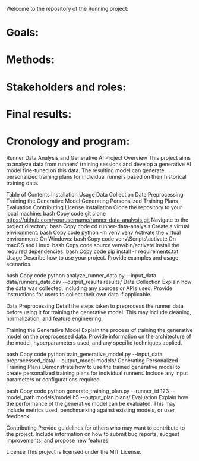 

Welcome to the repository of the Running project:

# Goals:

# Methods:

# Stakeholders and roles:

# Final results:

# Cronology and program:

Runner Data Analysis and Generative AI Project
Overview
This project aims to analyze data from runners' training sessions and develop a generative AI model fine-tuned on this data. The resulting model can generate personalized training plans for individual runners based on their historical training data.

Table of Contents
Installation
Usage
Data Collection
Data Preprocessing
Training the Generative Model
Generating Personalized Training Plans
Evaluation
Contributing
License
Installation
Clone the repository to your local machine:
bash
Copy code
git clone https://github.com/yourusername/runner-data-analysis.git
Navigate to the project directory:
bash
Copy code
cd runner-data-analysis
Create a virtual environment:
bash
Copy code
python -m venv venv
Activate the virtual environment:
On Windows:
bash
Copy code
venv\Scripts\activate
On macOS and Linux:
bash
Copy code
source venv/bin/activate
Install the required dependencies:
bash
Copy code
pip install -r requirements.txt
Usage
Describe how to use your project. Provide examples and usage scenarios.

bash
Copy code
python analyze_runner_data.py --input_data data/runners_data.csv --output_results results/
Data Collection
Explain how the data was collected, including any sources or APIs used. Provide instructions for users to collect their own data if applicable.

Data Preprocessing
Detail the steps taken to preprocess the runner data before using it for training the generative model. This may include cleaning, normalization, and feature engineering.

Training the Generative Model
Explain the process of training the generative model on the preprocessed data. Provide information on the architecture of the model, hyperparameters used, and any specific techniques applied.

bash
Copy code
python train_generative_model.py --input_data preprocessed_data/ --output_model models/
Generating Personalized Training Plans
Demonstrate how to use the trained generative model to create personalized training plans for individual runners. Include any input parameters or configurations required.

bash
Copy code
python generate_training_plan.py --runner_id 123 --model_path models/model.h5 --output_plan plans/
Evaluation
Explain how the performance of the generative model can be evaluated. This may include metrics used, benchmarking against existing models, or user feedback.

Contributing
Provide guidelines for others who may want to contribute to the project. Include information on how to submit bug reports, suggest improvements, and propose new features.

License
This project is licensed under the MIT License.



